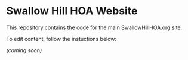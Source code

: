 # Swallow Hill HOA Website
This repository contains the code for the main SwallowHillHOA.org site.

To edit content, follow the instuctions below:

*(coming soon)*


